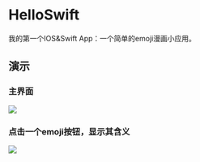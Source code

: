 # HelloSwift
我的第一个IOS&Swift App：一个简单的emoji漫画小应用。
## 演示
### 主界面
![](https://i.loli.net/2020/12/03/F8lr4w9g5DfjWBP.jpg)
### 点击一个emoji按钮，显示其含义
![](https://i.loli.net/2020/12/03/GcDwme4dxP28pTz.jpg)

